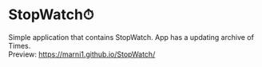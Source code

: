 # StopWatch⏱
Simple application that contains StopWatch.
App has a updating archive of Times.<br>
Preview: https://marni1.github.io/StopWatch/
